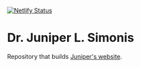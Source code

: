 [![Netlify Status](https://api.netlify.com/api/v1/badges/12437da5-f326-46c2-812a-325851f67175/deploy-status)](https://app.netlify.com/sites/relaxed-hopper-6b2cef/deploys)

# Dr. Juniper L. Simonis

Repository that builds [Juniper's website](https://juniperlsimonis.com).